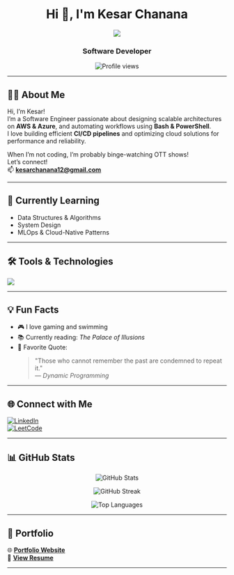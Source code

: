 <h1 align="center">Hi 👋, I'm Kesar Chanana</h1>

<p align="center">
  <img src="https://readme-typing-svg.demolab.com?font=Fira+Code&size=24&pause=1000&center=true&vCenter=true&width=435&lines=Software+Engineer;AWS+%7C+Azure+%7C+CI%2FCD;Welcome+to+my+GitHub!">
</p>

<h3 align="center">Software Developer</h3>

<p align="center">
  <img src="https://komarev.com/ghpvc/?username=Kesar-Chanana&style=flat-square&color=blue" alt="Profile views" />
</p>

---

## 👨‍💻 About Me

Hi, I’m Kesar!  
I’m a Software Engineer passionate about designing scalable architectures on **AWS & Azure**, and automating workflows using **Bash & PowerShell**.  
I love building efficient **CI/CD pipelines** and optimizing cloud solutions for performance and reliability.  

When I’m not coding, I’m probably binge-watching OTT shows!  
Let’s connect!  
📫 **kesarchanana12@gmail.com**

---

## 🌱 Currently Learning

- Data Structures & Algorithms  
- System Design  
- MLOps & Cloud-Native Patterns  

---

## 🛠️ Tools & Technologies

<p align="left">
  <img src="https://skillicons.dev/icons?i=aws,azure,docker,kubernetes,terraform,bash,powershell,github,git,cpp,linux" />
</p>

---

## 💡 Fun Facts

- 🎮 I love gaming and swimming  
- 📚 Currently reading: *The Palace of Illusions*  
- 💭 Favorite Quote:  
  > "Those who cannot remember the past are condemned to repeat it."  
  — *Dynamic Programming*

---

## 🌐 Connect with Me

[![LinkedIn](https://img.shields.io/badge/-LinkedIn-blue?logo=linkedin&logoColor=white&style=for-the-badge)](https://www.linkedin.com/in/kesar-chanana/)  
[![LeetCode](https://img.shields.io/badge/LeetCode-FFA116?logo=leetcode&logoColor=white&style=for-the-badge)](https://leetcode.com/u/kesar1210/)

---

## 📊 GitHub Stats

<p align="center">
  <img src="https://github-readme-stats.vercel.app/api?username=Kesar-Chanana&show_icons=true&theme=radical" alt="GitHub Stats" />
</p>

<p align="center">
  <img src="https://github-readme-streak-stats.herokuapp.com/?user=Kesar-Chanana&theme=radical" alt="GitHub Streak" />
</p>

<p align="center">
  <img src="https://github-readme-stats.vercel.app/api/top-langs/?username=Kesar-Chanana&layout=compact&theme=radical" alt="Top Languages" />
</p>

---

## 🔗 Portfolio

🌐 [**Portfolio Website**](https://kesar-portfolio.netlify.app/)  
📄 [**View Resume**](https://kesar-chanana.github.io/Resume/Kesar_Chanana_Resume.pdf)

---

<!--
**Kesar-Chanana/Kesar-Chanana** is a ✨ _special_ ✨ repository because its `README.md` (this file) appears on your GitHub profile.

Here are some ideas to get you started:

- 🔭 I’m currently working on ...
- 🌱 I’m currently learning ...
- 👯 I’m looking to collaborate on ...
- 🤔 I’m looking for help with ...
- 💬 Ask me about ...
- 📫 How to reach me: ...
- 😄 Pronouns: ...
- ⚡ Fun fact: ...
-->
